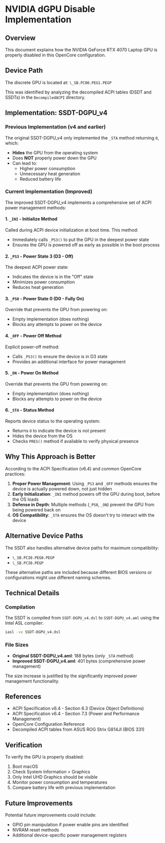 # NVIDIA dGPU Disable Implementation

## Overview

This document explains how the NVIDIA GeForce RTX 4070 Laptop GPU is properly disabled in this OpenCore configuration.

## Device Path

The discrete GPU is located at: `\_SB.PC00.PEG1.PEGP`

This was identified by analyzing the decompiled ACPI tables (DSDT and SSDTs) in the `DecompiledACPI` directory.

## Implementation: SSDT-DGPU_v4

### Previous Implementation (v4 and earlier)

The original SSDT-DGPU_v4 only implemented the `_STA` method returning `0`, which:
- **Hides** the GPU from the operating system
- Does **NOT** properly power down the GPU
- Can lead to:
  - Higher power consumption
  - Unnecessary heat generation
  - Reduced battery life

### Current Implementation (Improved)

The improved SSDT-DGPU_v4 implements a comprehensive set of ACPI power management methods:

#### 1. `_INI` - Initialize Method
Called during ACPI device initialization at boot time. This method:
- Immediately calls `_PS3()` to put the GPU in the deepest power state
- Ensures the GPU is powered off as early as possible in the boot process

#### 2. `_PS3` - Power State 3 (D3 - Off)
The deepest ACPI power state:
- Indicates the device is in the "Off" state
- Minimizes power consumption
- Reduces heat generation

#### 3. `_PS0` - Power State 0 (D0 - Fully On)
Override that prevents the GPU from powering on:
- Empty implementation (does nothing)
- Blocks any attempts to power on the device

#### 4. `_OFF` - Power Off Method
Explicit power-off method:
- Calls `_PS3()` to ensure the device is in D3 state
- Provides an additional interface for power management

#### 5. `_ON` - Power On Method
Override that prevents the GPU from powering on:
- Empty implementation (does nothing)
- Blocks any attempts to power on the device

#### 6. `_STA` - Status Method
Reports device status to the operating system:
- Returns `0` to indicate the device is not present
- Hides the device from the OS
- Checks `PRES()` method if available to verify physical presence

## Why This Approach is Better

According to the ACPI Specification (v6.4) and common OpenCore practices:

1. **Proper Power Management**: Using `_PS3` and `_OFF` methods ensures the device is actually powered down, not just hidden
2. **Early Initialization**: `_INI` method powers off the GPU during boot, before the OS loads
3. **Defense in Depth**: Multiple methods (`_PS0`, `_ON`) prevent the GPU from being powered back on
4. **OS Compatibility**: `_STA` ensures the OS doesn't try to interact with the device

## Alternative Device Paths

The SSDT also handles alternative device paths for maximum compatibility:
- `\_SB.PCI0.PEG0.PEGP`
- `\_SB.PCI0.PEGP`

These alternative paths are included because different BIOS versions or configurations might use different naming schemes.

## Technical Details

### Compilation

The SSDT is compiled from `SSDT-DGPU_v4.dsl` to `SSDT-DGPU_v4.aml` using the Intel ASL compiler:

```bash
iasl -ve SSDT-DGPU_v4.dsl
```

### File Sizes

- **Original SSDT-DGPU_v4.aml**: 188 bytes (only `_STA` method)
- **Improved SSDT-DGPU_v4.aml**: 401 bytes (comprehensive power management)

The size increase is justified by the significantly improved power management functionality.

## References

- ACPI Specification v6.4 - Section 6.3 (Device Object Definitions)
- ACPI Specification v6.4 - Section 7.3 (Power and Performance Management)
- OpenCore Configuration Reference
- Decompiled ACPI tables from ASUS ROG Strix G814JI (BIOS 331)

## Verification

To verify the GPU is properly disabled:

1. Boot macOS
2. Check System Information > Graphics
3. Only Intel UHD Graphics should be visible
4. Monitor power consumption and temperatures
5. Compare battery life with previous implementation

## Future Improvements

Potential future improvements could include:
- GPIO pin manipulation if power enable pins are identified
- NVRAM reset methods
- Additional device-specific power management registers
